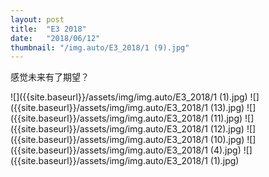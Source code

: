 ```yaml
---
layout: post
title:  "E3 2018"
date:   "2018/06/12"
thumbnail: "/img.auto/E3_2018/1 (9).jpg"
---
```


感觉未来有了期望？

![]({{site.baseurl}}/assets/img/img.auto/E3_2018/1 (1).jpg)
![]({{site.baseurl}}/assets/img/img.auto/E3_2018/1 (13).jpg)
![]({{site.baseurl}}/assets/img/img.auto/E3_2018/1 (11).jpg)
![]({{site.baseurl}}/assets/img/img.auto/E3_2018/1 (12).jpg)
![]({{site.baseurl}}/assets/img/img.auto/E3_2018/1 (10).jpg)
![]({{site.baseurl}}/assets/img/img.auto/E3_2018/1 (4).jpg)
![]({{site.baseurl}}/assets/img/img.auto/E3_2018/1 (1).jpg)